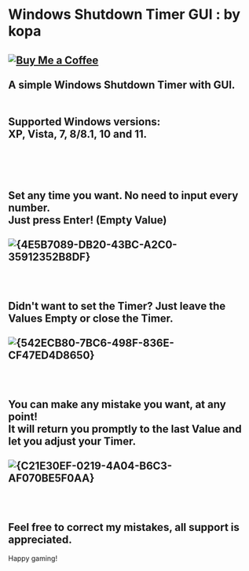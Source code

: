 # Windows Shutdown Timer GUI : by kopa
[![Buy Me a Coffee](https://www.buymeacoffee.com/assets/img/custom_images/orange_img.png)](https://www.buymeacoffee.com/fat_kopa)
<br>
<br>
A simple Windows Shutdown Timer with GUI.
<br>
<br>
<br>
Supported Windows versions:
<br>
XP, Vista, 7, 8/8.1, 10 and 11.
<br>
<br>
<br>
<br>
<br>
Set any time you want. No need to input every number.
<br>
Just press Enter! (Empty Value)
<br>
<br>
![{4E5B7089-DB20-43BC-A2C0-35912352B8DF}](https://github.com/user-attachments/assets/63cc0efe-01f6-416b-8562-ca817fc2a445)
<br>
<br>
<br>
<br>
Didn't want to set the Timer? Just leave the Values Empty or close the Timer.
<br>
<br>
![{542ECB80-7BC6-498F-836E-CF47ED4D8650}](https://github.com/user-attachments/assets/10d4355e-f4ba-4faf-987a-c7d134b602a2)
<br>
<br>
<br>
<br>
You can make any mistake you want, at any point!
<br>
It will return you promptly to the last Value and let you adjust your Timer.
<br>
<br>
![{C21E30EF-0219-4A04-B6C3-AF070BE5F0AA}](https://github.com/user-attachments/assets/559c5f17-84fa-4433-afaf-b95afcf9e231)
<br>
<br>
<br>
<br>
Feel free to correct my mistakes, all support is appreciated.
<br>
---------------
Happy gaming!
<br>
